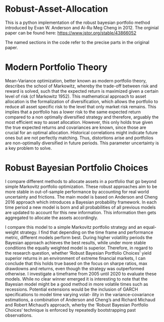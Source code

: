 # Robust-Asset-Allocation

This is a python implementation of the robust bayesian portfolio method introduced by Evan W. Anderson and Ai-Ru Meg Cheng in 2012. 
The orginial paper can be found here: https://www.jstor.org/stable/43866052

The named sections in the code refer to the precise parts in the original paper. 

# Modern Portfolio Theory
Mean-Variance optimization, better known as modern portfolio theory, describes the school of Markowitz, whereby the trade-off between risk and reward is solved, such that the expected return is maximized given a certain level of risk (cf Markowitz 1952). This mathematical approach to asset allocation is the formalization of diversification, which allows the portfolio to reduce all asset specific risk to the level that only market risk remains. This implies that a portfolio has a lower risk to the same expected return compared to a non optimally diversified strategy and therefore, arguably the most efficient way to asset allocation. However, this only holds true given the true expected returns and covariances are known, since those are crucial for an optimal allocation. Historical correlations might indicate future ones but are not perfectly matching. Thus, distortions arise and portfolios are non-optimally diversified in future periods. This parameter uncertainty is a key problem to solve.

# Robust Bayesian Portfolio Choices
I compare different methods to allocate assets in a portfolio that go beyond simple Markovitz portfolio optimization. These robust approaches aim to be more stable in out-of-sample performance by accounting for real world uncertainty and frictions. The main model is based on Anderson and Cheng 2016 approach which introduces a Bayesian probability framework. In each time period a new model is born and all probabilities of all previous models are updated to account for this new information. This information then gets aggregated to allocate the assets accordingly.

I compare this model to a simple Markovitz portfolio strategy and an equal-weight strategy. I find that depending on the time frame and performance metric, different models perform best. During higher volatility periods the Bayesian approach achieves the best results, while under more stable conditions the equally weighted model is superior. Therefore, in regard to the research question, whether ‘Robust Bayesian Portfolio Choices’ yield superior returns in an environment of extreme financial markets, I can conclude that this holds true based on the focus on sharpe ratios, max drawdowns and returns, even though the strategy was outperformed otherwise. I investigate a timeframe from 2005 until 2020 to evaluate these models.
While no clear winner emerged it is interesting to note that the Bayesian model might be a good method in more volatile times such as recessions.
Potential extensions would be the inclusion of GARCH specifications to model time varying volat- ility in the variance-covariance estimations, a combination of Anderson and Cheng’s and Richard Michaud and Robert Michaud’s approach, wherby the ‘Robust Bayesian Portfolio Choices’ technique is enforced by repeatedly bootstrapping past observations.

